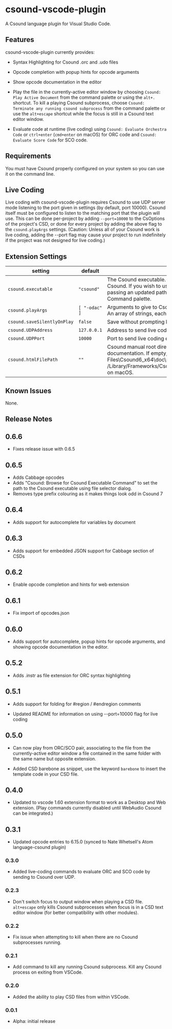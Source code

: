 <!-- markdownlint-disable MD033 -->
# csound-vscode-plugin

A Csound language plugin for Visual Studio Code.

## Features

csound-vscode-plugin currently provides:

* Syntax Highlighting for Csound .orc and .udo files

* Opcode completion with popup hints for opcode arguments

* Show opcode documentation in the editor

* Play the file in the currently-active editor window by choosing `Csound: Play Active Document`
 from the command palette or using the `alt+.` shortcut. To kill a playing Csound subprocess, choose
 `Csound: Terminate any running csound subprocess` from the command palette or use the `alt+escape` shortcut
 while the focus is still in a Csound text editor window.

 * Evaluate code at runtime (live coding) using `Csound: Evaluate Orchestra Code` or `ctrl+enter` (`cmd+enter` on macOS) for ORC code and `Csound: Evaluate Score Code` for SCO code. 

## Requirements

You must have Csound properly configured on your system so you can use it on the command line.

## Live Coding

Live coding with csound-vscode-plugin requires Csound to use UDP server mode listening to the port given in settings (by default, port 10000). Csound itself must be configured to listen to the matching port that the plugin will use. This can be done per-project by adding `--port=10000` to the CsOptions of the project's CSD, or done for every project by adding the above flag to the `csound.playArgs` settings. (Caution: Unless all of your Csound work is live coding, adding the --port flag may cause your project to run indefinitely if the project was not designed for live coding.)

## Extension Settings

| setting                     | default       | description                                                                                                                                 |
| --------------------------- | ------------- | ------------------------------------------------------------------------------------------------------------------------------------------- |
| `csound.executable`         | `"csound"`    | The Csound executable. The default value of `csound` will run the system wide Csound. If you wish to use another Csound executable you can do so by passing an updated path, or browsing for a Csound executable from the Command palette.                                                                                                                        |
| `csound.playArgs`           | `[ "-odac" ]` | Arguments to give to Csound when used for playing the current file.<br /> An array of strings, each element an argument including the leading dash. |
| `csound.saveSilentlyOnPlay` | `false`       | Save without prompting before playing the current file.                                                                                     |
| `csound.UDPAddress` | `127.0.0.1`       | Address to send live coding evaluations over UDP.                                                                                     |
| `csound.UDPPort` | `10000`       |  Port to send live coding evaluations over UDP.                                                                                    |
| `csound.htmlFilePath` | `""`       |  Csound manual root directory on local file system for loading opcode documentation. If empty, defaults to C:\\Program Files\\Csound6_x64\\doc\\manual on Windows, and /Library/Frameworks/CsoundLib64.framework/Versions/6.0/Resources/Manual on macOS. |

## Known Issues

None.

## Release Notes

## 0.6.6

* Fixes release issue with 0.6.5

## 0.6.5

* Adds Cabbage opcodes 
* Adds "Csound: Browse for Csound Executable Command" to set the path to the
  Csound executable using file selector dialog.
* Removes type prefix colouring as it makes things look odd in Csound 7

## 0.6.4

* Adds support for autocomplete for variables by document 

## 0.6.3

* Adds support for embedded JSON support for Cabbage section of CSDs 

## 0.6.2

* Enable opcode completion and hints for web extension 

## 0.6.1

* Fix import of opcodes.json

## 0.6.0

* Adds support for autocomplete, popup hints for opcode arguments, and showing opcode documentation in the editor.

## 0.5.2 

* Adds .instr as file extension for ORC syntax highlighting

## 0.5.1 

* Adds support for folding for #region / #endregion comments 

* Updated README for information on using --port=10000 flag for live coding

## 0.5.0
* Can now play from ORC/SCO pair, associating to the file from the currently-active editor window a file contained in the same folder with the same name but opposite extension.

* Added CSD barebone as snippet, use the keyword `barebone` to insert the template code in your CSD file. 

## 0.4.0

* Updated to vscode 1.60 extension format to work as a Desktop and Web extension. (Play commands currently disabled until WebAudio Csound can be integrated.)

## 0.3.1

* Updated opcode entries to 6.15.0 (synced to Nate Whetsell's Atom language-csound plugin)

### 0.3.0

* Added live-coding commands to evaluate ORC and SCO code by sending to Csound over UDP. 

### 0.2.3

* Don't switch focus to output window when playing a CSD file. `alt+escape` only kills Csound subprocesses when focus is in a CSD text editor window (for better compatibility with other modules).

### 0.2.2

* Fix issue when attempting to kill when there are no Csound subprocesses running.

### 0.2.1

* Add command to kill any running Csound subprocess. Kill any Csound process on exiting from VSCode.

### 0.2.0

* Added the ability to play CSD files from within VSCode.

### 0.0.1

* Alpha: initial release
